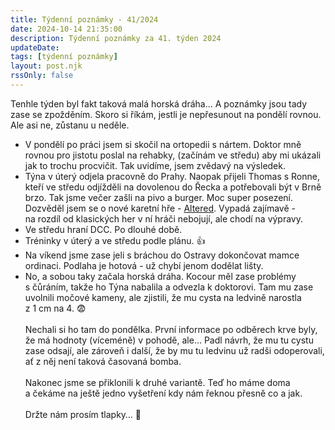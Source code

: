 ```yaml
---
title: Týdenní poznámky - 41/2024
date: 2024-10-14 21:35:00
description: Týdenní poznámky za 41. týden 2024
updateDate:
tags: [týdenní poznámky]
layout: post.njk
rssOnly: false
---
```

Tenhle týden byl fakt taková malá horská dráha… A poznámky jsou tady zase se zpožděním. Skoro si říkám, jestli je nepřesunout na pondělí rovnou. Ale asi ne, zůstanu u neděle.
- V pondělí po práci jsem si skočil na ortopedii s nártem. Doktor mně rovnou pro jistotu poslal na rehabky, (začínám ve středu) aby mi ukázali jak to trochu procvičit. Tak uvidíme, jsem zvědavý na výsledek.
- Týna v úterý odjela pracovně do Prahy. Naopak přijeli Thomas s Ronne, kteří ve středu odjížděli na dovolenou do Řecka a potřebovali být v Brně brzo. Tak jsme večer zašli na pivo a burger. Moc super posezení. Dozvěděl jsem se o nové karetní hře - [Altered](https://www.altered.gg/). Vypadá zajímavě - na rozdíl od klasických her v ní hráči nebojují, ale chodí na výpravy. 
- Ve středu hraní DCC. Po dlouhé době.
- Tréninky v úterý a ve středu podle plánu. 👍
- Na víkend jsme zase jeli s bráchou do Ostravy dokončovat mamce ordinaci. Podlaha je hotová - už chybí jenom dodělat lišty.
- No, a sobou taky začala horská dráha. Kocour měl zase problémy s čůráním, takže ho Týna nabalila a odvezla k doktorovi. Tam mu zase uvolnili močové kameny, ale zjistili, že mu cysta na ledvině narostla z 1 cm na 4. 😨<br><br>
Nechali si ho tam do pondělka. První informace po odběrech krve byly, že má hodnoty (víceméně) v pohodě, ale… Padl návrh, že mu tu cystu zase odsají, ale zároveň i další, že by mu tu ledvinu už radši odoperovali, ať z něj není taková časovaná bomba. <br><br>
Nakonec jsme se přiklonili k druhé variantě. Teď ho máme doma a čekáme na ještě jedno vyšetření kdy nám řeknou přesně co a jak.<br><br>
Držte nám prosím tlapky… 🐾